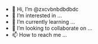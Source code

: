 - 👋 Hi, I’m @zxcvbnbdbdbdc
- 👀 I’m interested in ...
- 🌱 I’m currently learning ...
- 💞️ I’m looking to collaborate on ...
- 📫 How to reach me ...

<!---
zxcvbnbdbdbdc/zxcvbnbdbdbdc is a ✨ special ✨ repository because its `README.md` (this file) appears on your GitHub profile.
You can click the Preview link to take a look at your changes.
--->

